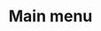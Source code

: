 ---
title: 'Main menu'
pageLinks:
    -
        text: Fish
        href: /fish/
        target: _self
        contentId: ""
languageLinks:
    -
        code: en
        text: English
    -
        text: Dansk
        code: da
_id: 08beaf2af74a3dc65c17a424813ec9c38bac2ab4
_language: en
---